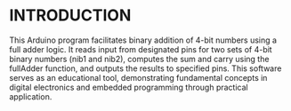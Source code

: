 # INTRODUCTION
This Arduino program facilitates binary addition of 4-bit numbers using a full adder logic. It reads input from designated pins for two sets of 4-bit binary numbers (nib1 and nib2), computes the sum and carry using the fullAdder function, and outputs the results to specified pins. This software serves as an educational tool, demonstrating fundamental concepts in digital electronics and embedded programming through practical application.
